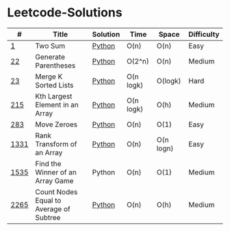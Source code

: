 # Leetcode-Solutions

| #                                                                                   | Title                                   | Solution                                                                                                     | Time      | Space     | Difficulty |
|-------------------------------------------------------------------------------------|-----------------------------------------|--------------------------------------------------------------------------------------------------------------|-----------|-----------|------------|
| [1](https://leetcode.com/problems/two-sum/description/)                             | Two Sum                                 | [Python](https://github.com/brandon-charest/Leetcode-Solutions/blob/main/Python/TwoSum.py)                   | O(n)      | O(n)      | Easy       |
| [22](https://leetcode.com/problems/generate-parentheses/description/)               | Generate Parentheses                    | [Python](https://github.com/brandon-charest/Leetcode-Solutions/blob/main/Python/GenerateParentheses.py)      | O(2^n)    | O(n)      | Medium     |
| [23](https://leetcode.com/problems/merge-k-sorted-lists/)                           | Merge K Sorted Lists                    | [Python](https://github.com/brandon-charest/Leetcode-Solutions/blob/main/Python/MergeKSortedLists.py)        | O(n logk) | O(logk)   | Hard       |
| [215](https://leetcode.com/problems/kth-largest-element-in-an-array/description/)   | Kth Largest Element in an Array         | [Python](https://github.com/brandon-charest/Leetcode-Solutions/blob/main/Python/KthLargestElementInArray.py) | O(n logk) | O(h)      | Medium     |
| [283](https://leetcode.com/problems/move-zeroes/description/)                       | Move Zeroes                             | [Python](https://github.com/brandon-charest/Leetcode-Solutions/blob/main/Python/MoveZeroes.py)               | O(n)      | O(1)      | Easy       |
| [1331](https://leetcode.com/problems/rank-transform-of-an-array/description/)       | Rank Transform of an Array              | [Python](https://github.com/brandon-charest/Leetcode-Solutions/blob/main/Python/RankTransformArray.py)       | O(n)      | O(n logn) | Easy       |
| [1535](https://leetcode.com/problems/find-the-winner-of-an-array-game/description/) | Find the Winner of an Array Game        | Python                                                                                                       | O(n)      | O(1)      | Medium     |
| [2265](https://leetcode.com/problems/count-nodes-equal-to-average-of-subtree/)      | Count Nodes Equal to Average of Subtree | [Python](https://github.com/brandon-charest/Leetcode-Solutions/blob/main/Python/CountNodesEqualToAverage.py) | O(n)      | O(h)      | Medium     |


